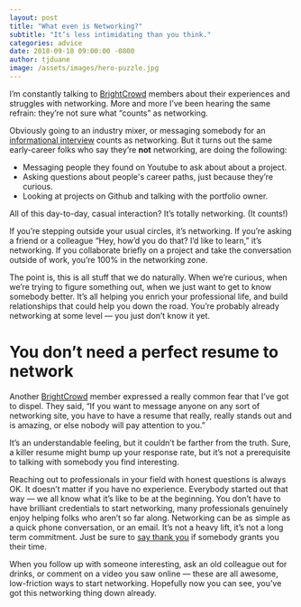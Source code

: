 ```yaml
---
layout: post
title: "What even is Networking?"
subtitle: "It’s less intimidating than you think."
categories: advice
date: 2018-09-18 09:00:00 -0800
author: tjduane
image: /assets/images/hero-puzzle.jpg
---
```


I’m constantly talking to [BrightCrowd] members about their experiences and struggles with networking.  More and more I’ve been hearing the same refrain: they’re not sure what “counts” as networking.

Obviously going to an industry mixer, or messaging somebody for an [informational interview][blog1] counts as networking. But it turns out the same early-career folks who say they’re **not** networking, are doing the following:

* Messaging people they found on Youtube to ask about about a project.
* Asking questions about people's career paths, just because they’re curious.
* Looking at projects on Github and talking with the portfolio owner.

All of this day-to-day, casual interaction? It’s totally networking. (It counts!)

If you’re stepping outside your usual circles, it’s networking. If you’re asking a friend or a colleague “Hey, how’d you do that? I’d like to learn,” it’s networking. If you collaborate briefly on a project and take the conversation outside of work, you’re 100% in the networking zone.

The point is, this is all stuff that we do naturally. When we’re curious, when we’re trying to figure something out, when we just want to get to know somebody better. It’s all helping you enrich your professional life, and build relationships that could help you down the road. You’re probably already networking at some level — you just don’t know it yet.

# You don’t need a perfect resume to network

Another [BrightCrowd] member expressed a really common fear that I’ve got to dispel. They said, “If you want to message anyone on any sort of networking site, you have to have a resume that really, really stands out and is amazing, or else nobody will pay attention to you.”

It’s an understandable feeling, but it couldn’t be farther from the truth. Sure, a killer resume might bump up your response rate, but it’s not a prerequisite to talking with somebody you find interesting.

Reaching out to professionals in your field with honest questions is always OK. It doesn’t matter if you have no experience. Everybody started out that way — we all know what it’s like to be at the beginning. You don’t have to have brilliant credentials to start networking, many professionals genuinely enjoy helping folks who aren’t so far along. Networking can be as simple as a quick phone conversation, or an email. It’s not a heavy lift, it’s not a long term commitment. Just be sure to [say thank you][blog2] if somebody grants you their time.

When you follow up with someone interesting, ask an old colleague out for drinks, or comment on a video you saw online — these are all awesome, low-friction ways to start networking.  Hopefully now you can see, you’ve got this networking thing down already.




[blog1]: https://blog.brightcrowd.us/informational-interview/
[blog2]: https://blog.brightcrowd.us/thank-you/
[BrightCrowd]: https://brightcrowd.com
